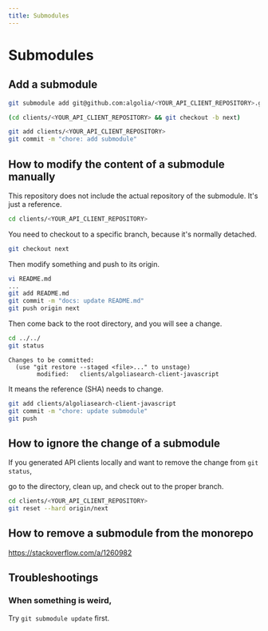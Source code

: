 ```yaml
---
title: Submodules
---
```


# Submodules

## Add a submodule

```sh
git submodule add git@github.com:algolia/<YOUR_API_CLIENT_REPOSITORY>.git clients/<YOUR_API_CLIENT_REPOSITORY>

(cd clients/<YOUR_API_CLIENT_REPOSITORY> && git checkout -b next)

git add clients/<YOUR_API_CLIENT_REPOSITORY>
git commit -m "chore: add submodule"
```

## How to modify the content of a submodule manually

This repository does not include the actual repository of the submodule. It's just a reference.

```sh
cd clients/<YOUR_API_CLIENT_REPOSITORY>
```

You need to checkout to a specific branch, because it's normally detached.

```sh
git checkout next
```

Then modify something and push to its origin.

```sh
vi README.md
...
git add README.md
git commit -m "docs: update README.md"
git push origin next
```

Then come back to the root directory, and you will see a change.

```sh
cd ../../
git status
```

```
Changes to be committed:
  (use "git restore --staged <file>..." to unstage)
        modified:   clients/algoliasearch-client-javascript
```

It means the reference (SHA) needs to change.

```sh
git add clients/algoliasearch-client-javascript
git commit -m "chore: update submodule"
git push
```

## How to ignore the change of a submodule

If you generated API clients locally and want to remove the change from `git status`,

go to the directory, clean up, and check out to the proper branch.

```sh
cd clients/<YOUR_API_CLIENT_REPOSITORY>
git reset --hard origin/next
```

## How to remove a submodule from the monorepo

https://stackoverflow.com/a/1260982

## Troubleshootings

### When something is weird,

Try `git submodule update` first.
